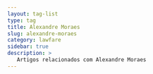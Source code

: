 ```yaml
---
layout: tag-list
type: tag
title: Alexandre Moraes
slug: alexandre-moraes
category: lawfare
sidebar: true
description: >
   Artigos relacionados com Alexandre Moraes
---
```

